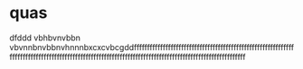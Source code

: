 # quas
dfddd
vbhbvnvbbn vbvnnbnvbbnvhnnnbxcxcvbcgddfffffffffffffffffffffffffffffffffffffffffffffffffffffffffffffffffffffffffffffffffffffffffffffffffffffffffffffffffffffffffffffffffffffffffffffffffffffff
